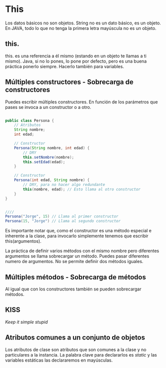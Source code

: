 # This

Los datos básicos no son objetos. String no es un dato básico, es un objeto. En JAVA, todo lo que no tenga la primera letra mayúscula no es un objeto.

## this.

this. es una referencia a él mismo (estando en un objeto te llamas a ti mismo). Java, si no lo pones, lo pone por defecto, pero es una buena práctica ponerlo siempre. Hacerlo también para variables.

## Múltiples constructores - Sobrecarga de constructores

Puedes escribir múltiples constructores. En función de los parámetros que pases se invoca a un constructor o a otro.

```java

public class Persona {
	// Atributos
	String nombre;
	int edad;

	// Constructor
	Persona(String nombre, int edad) {
		// DRY
		this.setNombre(nombre); 
		this.setEdad(edad);
	}

	// Constructor
	Persona(int edad, String nombre) {
		// DRY, para no hacer algo redundante
		this(nombre, edad); // Esto llama al otro constructor
	}
}


////
Persona("Jorge", 15) // Llama al primer constructor
Persona(15, "Jorge") // Llama al segundo constructor
```

Es importante notar que, como el constructor es una método especial e inherente a la clase, para invocarlo simplemente tenemos que escribir this(argumentos). 

La práctica de definir varios métodos con el mismo nombre pero diferentes argumentos se llama sobrecargar un método. Puedes pasar diferentes numero de argumentos. No se permite definir dos métodos iguales. 

## Múltiples métodos - Sobrecarga de métodos

Al igual que con los constructores también se pueden sobrecargar métodos.

## KISS
*Keep it simple stupid*

## Atributos comunes a un conjunto de objetos

Los atributos de clase son atributos que son comunes a la clase y no particulares a la instancia. La palabra clave para declararlos es *static* y las variables estáticas las declararemos en mayúsculas.